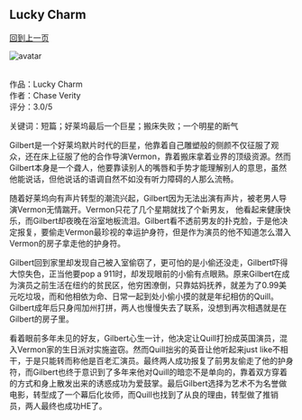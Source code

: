## Lucky Charm
[回到上一页](https://boheme13.github.io/books/)  &nbsp;&nbsp;

![avatar](https://m.media-amazon.com/images/I/41YFMHbTfmL.jpg)
<br>
<br>

作品：Lucky Charm<br>
作者：Chase Verity<br>
评分：3.0/5<br>

关键词：短篇；好莱坞最后一个巨星；搬床失败；一个明星的断气

Gilbert是一个好莱坞默片时代的巨星，他靠着自己雕塑般的侧颜不仅征服了观众，还在床上征服了他的合作导演Vermon，靠着搬床拿着业界的顶级资源。然而Gilbert本身是一个聋人，他要靠读别人的嘴唇和手势才能理解别人的意思，虽然他能说话，但他说话的语调自然不如没有听力障碍的人那么流畅。

随着好莱坞向有声片转型的潮流兴起，Gilbert因为无法出演有声片，被老男人导演Vermon无情踹开。Vermon只花了几个星期就找了个新男友， 他看起来健康快乐，而Gilbert却夜晚在浴室地板流泪。Gilbert看不透前男友的扑克脸，于是他决定报复，要偷走Vermon最珍视的幸运护身符，但是作为演员的他不知道怎么潜入Vermon的房子拿走他的护身符。

Gilbert回到家里却发现自己被入室偷窃了，更可怕的是小偷还没走，Gilbert吓得大惊失色，正当他要pop a 911时，却发现眼前的小偷有点眼熟。原来Gilbert在成为演员之前生活在纽约的贫民区，他穷困潦倒，只靠姑妈抚养，就差为了0.99美元吃垃圾，而和他相依为命、日常一起到处小偷小摸的就是年纪相仿的Quill。Gilbert成年后只身闯加州打拼，两人也慢慢失去了联系，没想到再次相遇就是在Gilbert的房子里。

看着眼前多年未见的好友，Gilbert心生一计，他决定让Quill打扮成英国演员，混入Vermon家的生日派对实施盗窃。然而Quill拙劣的英音让他听起来just like不相干，于是只能转而称他是百老汇演员。最终两人成功报复了前男友偷走了他的护身符，而Gilbert也终于意识到了多年来他对Quill的暗恋不是单向的，靠着双方穿着的方式和身上散发出来的诱惑成功为爱鼓掌。最后Gilbert选择为艺术不为名誉做电影，转型成了一个幕后化妆师，而Quill也找到了从良的理由，转型做了推销员，两人最终也成功HE了。